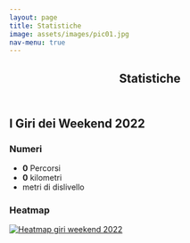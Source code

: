 ```yaml
---
layout: page
title: Statistiche
image: assets/images/pic01.jpg
nav-menu: true
---
```


<div id="main" class="alt">
  <section id="one">
    <div class="inner">
      <header class="major">
        <h1>Statistiche</h1>
      </header>
      <h2 id="content">I Giri dei Weekend 2022</h2>
      <div class="row">
        <div class="6u 12u$(small)">
          <h3>Numeri</h3>
          <ul class="alt counters">
            <li><strong class="counter" data-TargetNum="90" data-Speed="1500">0</strong> Percorsi</li>
            <li><strong class="counter" data-TargetNum="7960" data-Speed="1500">0</strong> kilometri</li>
            <li><strong class="counter" data-TargetNum="78551" data-Speed="1500"></strong> metri di dislivello</li>
          </ul>
        </div>
        <div class="6u$ 12u$(small)">
          <h3>Heatmap</h3>
          <span class="image fit">
            <a href="{% link assets/images/giri 2022.png %}" target="_blank">
              <img src="{% link assets/images/giri 2022.png %}" alt="Heatmap giri weekend 2022" />
            </a>
          </span>
        </div>
      </div>
    </div>
  </section>
</div>
